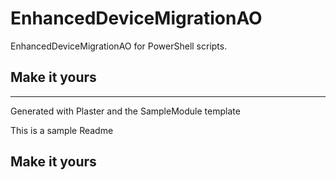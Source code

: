 # EnhancedDeviceMigrationAO

EnhancedDeviceMigrationAO for PowerShell scripts.

## Make it yours

---
Generated with Plaster and the SampleModule template


This is a sample Readme

## Make it yours
